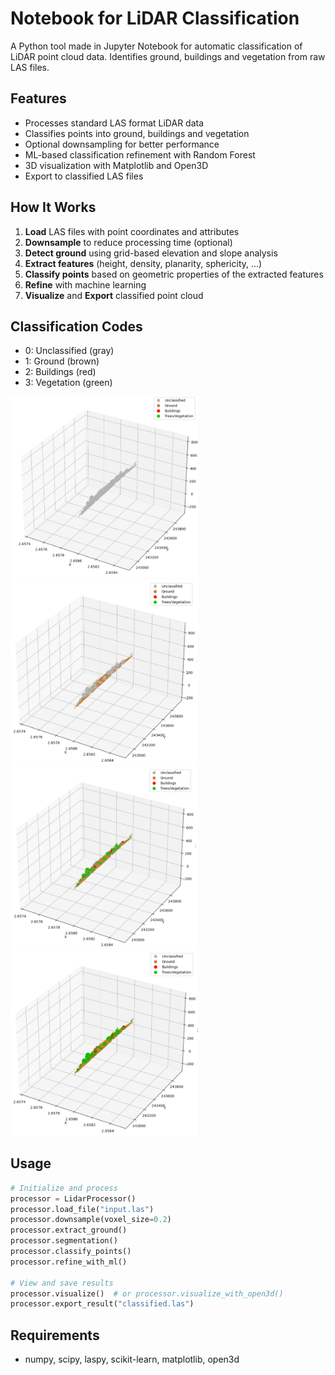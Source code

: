 # Notebook for LiDAR Classification

A Python tool made in Jupyter Notebook for automatic classification of LiDAR point cloud data. Identifies ground, buildings and vegetation from raw LAS files.

## Features

- Processes standard LAS format LiDAR data
- Classifies points into ground, buildings and vegetation
- Optional downsampling for better performance 
- ML-based classification refinement with Random Forest
- 3D visualization with Matplotlib and Open3D
- Export to classified LAS files

## How It Works

1. **Load** LAS files with point coordinates and attributes
2. **Downsample** to reduce processing time (optional)
3. **Detect ground** using grid-based elevation and slope analysis
4. **Extract features** (height, density, planarity, sphericity, ...)
5. **Classify points** based on geometric properties of the extracted features
6. **Refine** with machine learning
7. **Visualize** and **Export** classified point cloud

## Classification Codes

- 0: Unclassified (gray)
- 1: Ground (brown)
- 2: Buildings (red)
- 3: Vegetation (green)

<img src="images/1_unclassified.png" width="300"><img src="images/2_ground_extraction.png" width="300">
<img src="images/3_classification.png" width="300"><img src="images/4_ML_refinement.png" width="300">

## Usage

```python
# Initialize and process
processor = LidarProcessor()
processor.load_file("input.las")
processor.downsample(voxel_size=0.2)
processor.extract_ground()
processor.segmentation()
processor.classify_points()
processor.refine_with_ml()

# View and save results
processor.visualize()  # or processor.visualize_with_open3d()
processor.export_result("classified.las")
```

## Requirements

- numpy, scipy, laspy, scikit-learn, matplotlib, open3d

